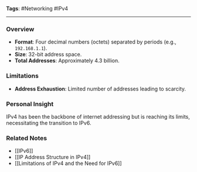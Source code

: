 **Tags**: #Networking #IPv4

---

### Overview

- **Format**: Four decimal numbers (octets) separated by periods (e.g., `192.168.1.1`).
- **Size**: 32-bit address space.
- **Total Addresses**: Approximately 4.3 billion.

### Limitations

- **Address Exhaustion**: Limited number of addresses leading to scarcity.

### Personal Insight

IPv4 has been the backbone of internet addressing but is reaching its limits, necessitating the transition to IPv6.

### Related Notes

- [[IPv6]]
- [[IP Address Structure in IPv4]]
- [[Limitations of IPv4 and the Need for IPv6]]